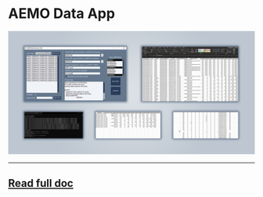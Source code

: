 # AEMO Data App

![og](docs/_og.png)

---

## [Read full doc](https://larryh12.notion.site/36a6503338da4e2d8e1eae6ee48b2511)
